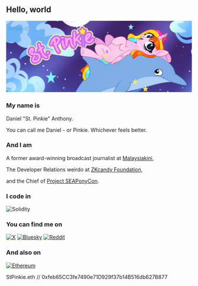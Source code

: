## Hello, world

![My Banner](https://raw.githubusercontent.com/stpinkie/stpinkie/master/assets/banner.jpg)

### My name is

Daniel "St. Pinkie" Anthony.

You can call me Daniel - or Pinkie. Whichever feels better.

### And I am

A former award-winning broadcast journalist at [Malaysiakini](https://malaysiakini.com),

The Developer Relations weirdo at [ZKcandy Foundation](https://candyfoundation.xyz),

and the Chief of [Project SEAPonyCon](https://about.seaponycon.com).

### I code in

![Solidity](https://img.shields.io/badge/Solidity-%23363636.svg?style=for-the-badge&logo=solidity&logoColor=white)

### You can find me on

[![X](https://img.shields.io/badge/X-%23000000.svg?style=for-the-badge&logo=X&logoColor=white)](https://x.com/stpinkie)
[![Bluesky](https://img.shields.io/badge/Bluesky-0285FF?style=for-the-badge&logo=Bluesky&logoColor=white)](https://stpinkie.bsky.social)
[![Reddit](https://img.shields.io/badge/Reddit-FF4500?style=for-the-badge&logo=reddit&logoColor=white)](https://www.reddit.com/user/StPinkie/)

### And also on

[![Ethereum](https://img.shields.io/badge/Ethereum-3C3C3D?style=for-the-badge&logo=Ethereum&logoColor=white)](https://app.ens.domains/stpinkie.eth)

StPinkie.eth // 0xfeb65CC3fe7490e71D929f37b14B516db627B877
